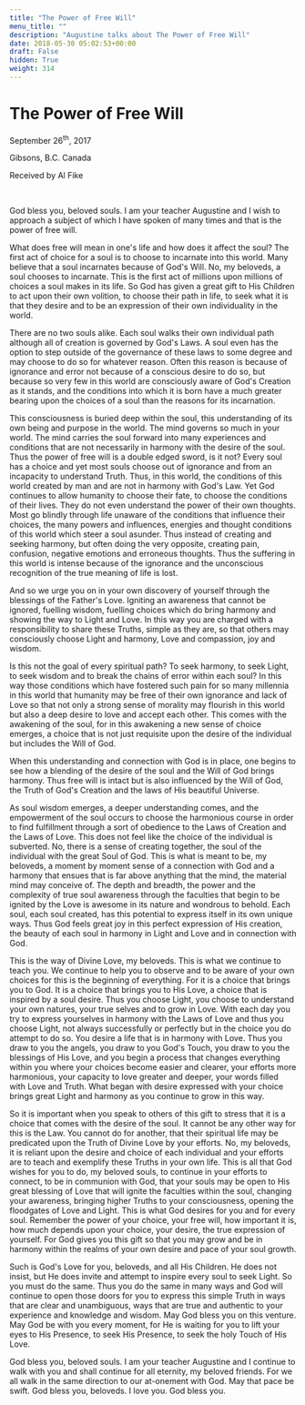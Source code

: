 ```yaml
---
title: "The Power of Free Will"
menu_title: ""
description: "Augustine talks about The Power of Free Will"
date: 2018-05-30 05:02:53+00:00
draft: False
hidden: True
weight: 314
---
```

# The Power of Free Will

September 26<sup>th</sup>, 2017

Gibsons, B.C. Canada

Received by Al Fike

 

God bless you, beloved souls. I am your teacher Augustine and I wish to approach a subject of which I have spoken of many times and that is the power of free will.

What does free will mean in one's life and how does it affect the soul? The first act of choice for a soul is to choose to incarnate into this world. Many believe that a soul incarnates because of God's Will. No, my beloveds, a soul chooses to incarnate. This is the first act of millions upon millions of choices a soul makes in its life. So God has given a great gift to His Children to act upon their own volition, to choose their path in life, to seek what it is that they desire and to be an expression of their own individuality in the world.

There are no two souls alike. Each soul walks their own individual path although all of creation is governed by God's Laws. A soul even has the option to step outside of the governance of these laws to some degree and may choose to do so for whatever reason. Often this reason is because of ignorance and error not because of a conscious desire to do so, but because so very few in this world are consciously aware of God's Creation as it stands, and the conditions into which it is born have a much greater bearing upon the choices of a soul than the reasons for its incarnation.

This consciousness is buried deep within the soul, this understanding of its own being and purpose in the world. The mind governs so much in your world. The mind carries the soul forward into many experiences and conditions that are not necessarily in harmony with the desire of the soul. Thus the power of free will is a double edged sword, is it not? Every soul has a choice and yet most souls choose out of ignorance and from an incapacity to understand Truth. Thus, in this world, the conditions of this world created by man and are not in harmony with God's Law. Yet God continues to allow humanity to choose their fate, to choose the conditions of their lives. They do not even understand the power of their own thoughts. Most go blindly through life unaware of the conditions that influence their choices, the many powers and influences, energies and thought conditions of this world which steer a soul asunder. Thus instead of creating and seeking harmony, but often doing the very opposite, creating pain, confusion, negative emotions and erroneous thoughts. Thus the suffering in this world is intense because of the ignorance and the unconscious recognition of the true meaning of life is lost.

And so we urge you on in your own discovery of yourself through the blessings of the Father's Love. Igniting an awareness that cannot be ignored, fuelling wisdom, fuelling choices which do bring harmony and showing the way to Light and Love. In this way you are charged with a responsibility to share these Truths, simple as they are, so that others may consciously choose Light and harmony, Love and compassion, joy and wisdom.

Is this not the goal of every spiritual path? To seek harmony, to seek Light, to seek wisdom and to break the chains of error within each soul? In this way those conditions which have fostered such pain for so many millennia in this world that humanity may be free of their own ignorance and lack of Love so that not only a strong sense of morality may flourish in this world but also a deep desire to love and accept each other. This comes with the awakening of the soul, for in this awakening a new sense of choice emerges, a choice that is not just requisite upon the desire of the individual but includes the Will of God.

When this understanding and connection with God is in place, one begins to see how a blending of the desire of the soul and the Will of God brings harmony. Thus free will is intact but is also influenced by the Will of God, the Truth of God's Creation and the laws of His beautiful Universe.

As soul wisdom emerges, a deeper understanding comes, and the empowerment of the soul occurs to choose the harmonious course in order to find fulfillment through a sort of obedience to the Laws of Creation and the Laws of Love. This does not feel like the choice of the individual is subverted. No, there is a sense of creating together, the soul of the individual with the great Soul of God. This is what is meant to be, my beloveds, a moment by moment sense of a connection with God and a harmony that ensues that is far above anything that the mind, the material mind may conceive of. The depth and breadth, the power and the complexity of true soul awareness through the faculties that begin to be ignited by the Love is awesome in its nature and wondrous to behold. Each soul, each soul created, has this potential to express itself in its own unique ways. Thus God feels great joy in this perfect expression of His creation, the beauty of each soul in harmony in Light and Love and in connection with God.

This is the way of Divine Love, my beloveds. This is what we continue to teach you. We continue to help you to observe and to be aware of your own choices for this is the beginning of everything. For it is a choice that brings you to God. It is a choice that brings you to His Love, a choice that is inspired by a soul desire. Thus you choose Light, you choose to understand your own natures, your true selves and to grow in Love. With each day you try to express yourselves in harmony with the Laws of Love and thus you choose Light, not always successfully or perfectly but in the choice you do attempt to do so. You desire a life that is in harmony with Love. Thus you draw to you the angels, you draw to you God's Touch, you draw to you the blessings of His Love, and you begin a process that changes everything within you where your choices become easier and clearer, your efforts more harmonious, your capacity to love greater and deeper, your words filled with Love and Truth. What began with desire expressed with your choice brings great Light and harmony as you continue to grow in this way. 

So it is important when you speak to others of this gift to stress that it is a choice that comes with the desire of the soul. It cannot be any other way for this is the Law. You cannot do for another, that their spiritual life may be predicated upon the Truth of Divine Love by your efforts. No, my beloveds, it is reliant upon the desire and choice of each individual and your efforts are to teach and exemplify these Truths in your own life. This is all that God wishes for you to do, my beloved souls, to continue in your efforts to connect, to be in communion with God, that your souls may be open to His great blessing of Love that will ignite the faculties within the soul, changing your awareness, bringing higher Truths to your consciousness, opening the floodgates of Love and Light. This is what God desires for you and for every soul. Remember the power of your choice, your free will, how important it is, how much depends upon your choice, your desire, the true expression of yourself. For God gives you this gift so that you may grow and be in harmony within the realms of your own desire and pace of your soul growth.

Such is God's Love for you, beloveds, and all His Children. He does not insist, but He does invite and attempt to inspire every soul to seek Light. So you must do the same. Thus you do the same in many ways and God will continue to open those doors for you to express this simple Truth in ways that are clear and unambiguous, ways that are true and authentic to your experience and knowledge and wisdom. May God bless you on this venture. May God be with you every moment, for He is waiting for you to lift your eyes to His Presence, to seek His Presence, to seek the holy Touch of His Love.

God bless you, beloved souls. I am your teacher Augustine and I continue to walk with you and shall continue for all eternity, my beloved friends. For we all walk in the same direction to our at-onement with God. May that pace be swift. God bless you, beloveds. I love you. God bless you.